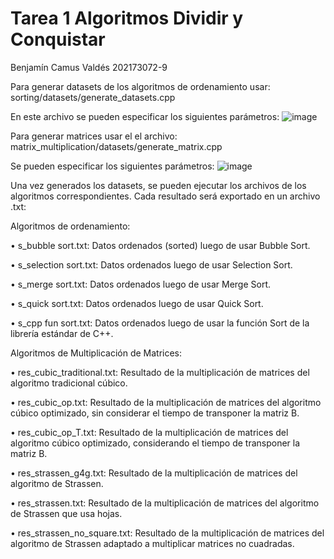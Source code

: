 # Tarea 1 Algoritmos Dividir y Conquistar
Benjamín Camus Valdés
202173072-9

Para generar datasets de los algoritmos de ordenamiento usar: sorting/datasets/generate_datasets.cpp

En este archivo se pueden especificar los siguientes parámetros:
![image](https://github.com/user-attachments/assets/24c14fcc-51e9-455c-81b2-0d7523507c5b)

Para generar matrices usar el el archivo: matrix_multiplication/datasets/generate_matrix.cpp

Se pueden especificar los siguientes parámetros:
![image](https://github.com/user-attachments/assets/ccf726b3-49f8-421f-90c6-c80d51e4c691)

Una vez generados los datasets, se pueden ejecutar los archivos de los algoritmos correspondientes. Cada resultado será exportado en un archivo .txt:


Algoritmos de ordenamiento:

 • s_bubble sort.txt: Datos ordenados (sorted) luego de usar Bubble Sort.
 
 • s_selection sort.txt: Datos ordenados luego de usar Selection Sort.
 
 • s_merge sort.txt: Datos ordenados luego de usar Merge Sort.
 
 • s_quick sort.txt: Datos ordenados luego de usar Quick Sort.
 
 • s_cpp fun sort.txt: Datos ordenados luego de usar la función Sort de la librería estándar de C++.


 Algoritmos de Multiplicación de Matrices:
 
 • res_cubic_traditional.txt: Resultado de la multiplicación de matrices del algoritmo tradicional cúbico.
 
 • res_cubic_op.txt: Resultado de la multiplicación de matrices del algoritmo cúbico optimizado,
 sin considerar el tiempo de transponer la matriz B.
 
 • res_cubic_op_T.txt: Resultado de la multiplicación de matrices del algoritmo cúbico optimizado, considerando el tiempo de transponer la matriz B.

 • res_strassen_g4g.txt: Resultado de la multiplicación de matrices del algoritmo de Strassen.
 
 • res_strassen.txt: Resultado de la multiplicación de matrices del algoritmo de Strassen que usa
 hojas.
 
 • res_strassen_no_square.txt: Resultado de la multiplicación de matrices del algoritmo de Strassen
 adaptado a multiplicar matrices no cuadradas.

